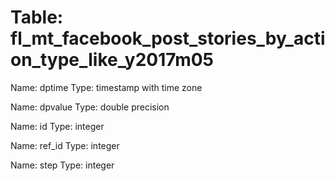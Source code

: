 Table: fl_mt_facebook_post_stories_by_action_type_like_y2017m05
===============================================================

Name: dptime
Type: timestamp with time zone

Name: dpvalue
Type: double precision

Name: id
Type: integer

Name: ref_id
Type: integer

Name: step
Type: integer

